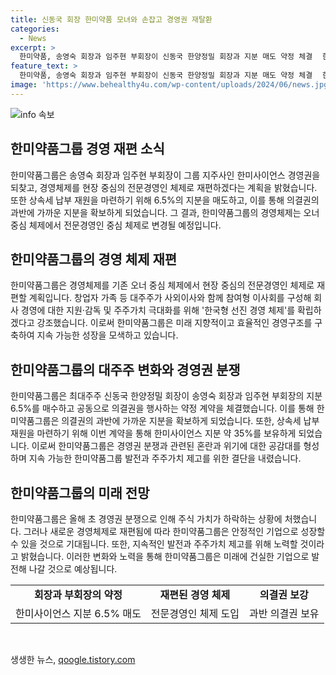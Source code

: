 ```yaml
---
title: 신동국 회장 한미약품 모녀와 손잡고 경영권 재탈환
categories:
  - News
excerpt: >
  한미약품, 송영숙 회장과 임주현 부회장이 신동국 한양정밀 회장과 지분 매도 약정 체결⠀ 한미약품그룹의 송영숙 회장과 임주현 부회장이 경영권을 되찾기 위해 지분 6.5% 매도 의결권 공동 행사 약정을 체결했다. 이로써 그들은 한미사이언스의 경영에 대한 힘을 보강하고, 현장 중심의 경영인 체제로 전환해 경영을 재편할 계획이다. 또한, 상속세 납부 재원 마련과 회사의 안정성을 고려해 이번 약정을 이루었다고 밝혔다. 이에 대한 관심이 뜨겁게 증폭되고 있다.
feature_text: >
  한미약품, 송영숙 회장과 임주현 부회장이 신동국 한양정밀 회장과 지분 매도 약정 체결⠀ 한미약품그룹의 송영숙 회장과 임주현 부회장이 경영권을 되찾기 위해 지분 6.5% 매도 의결권 공동 행사 약정을 체결했다. 이로써 그들은 한미사이언스의 경영에 대한 힘을 보강하고, 현장 중심의 경영인 체제로 전환해 경영을 재편할 계획이다. 또한, 상속세 납부 재원 마련과 회사의 안정성을 고려해 이번 약정을 이루었다고 밝혔다. 이에 대한 관심이 뜨겁게 증폭되고 있다.
image: 'https://www.behealthy4u.com/wp-content/uploads/2024/06/news.jpg'
---
```


<p><img src="https://www.behealthy4u.com/wp-content/uploads/2024/06/news.jpg" alt="info 속보" /></p>

<h2 data-ke-size="size26">한미약품그룹 경영 재편 소식</h2>

<p data-ke-size="size16">한미약품그룹은 송영숙 회장과 임주현 부회장이 그룹 지주사인 한미사이언스 경영권을 되찾고, 경영체제를 현장 중심의 전문경영인 체제로 재편하겠다는 계획을 밝혔습니다. 또한 상속세 납부 재원을 마련하기 위해 6.5%의 지분을 매도하고, 이를 통해 의결권의 과반에 가까운 지분을 확보하게 되었습니다. 그 결과, 한미약품그룹의 경영체제는 오너 중심 체제에서 전문경영인 중심 체제로 변경될 예정입니다.</p>

<h2 data-ke-size="size26">한미약품그룹의 경영 체제 재편</h2>

<p data-ke-size="size16">한미약품그룹은 경영체제를 기존 오너 중심 체제에서 현장 중심의 전문경영인 체제로 재편할 계획입니다. 창업자 가족 등 대주주가 사외이사와 함께 참여형 이사회를 구성해 회사 경영에 대한 지원·감독 및 주주가치 극대화를 위해 '한국형 선진 경영 체제'를 확립하겠다고 강조했습니다. 이로써 한미약품그룹은 미래 지향적이고 효율적인 경영구조를 구축하여 지속 가능한 성장을 모색하고 있습니다.</p>

<h2 data-ke-size="size26">한미약품그룹의 대주주 변화와 경영권 분쟁</h2>

<p data-ke-size="size16">한미약품그룹은 최대주주 신동국 한양정밀 회장이 송영숙 회장과 임주현 부회장의 지분 6.5%를 매수하고 공동으로 의결권을 행사하는 약정 계약을 체결했습니다. 이를 통해 한미약품그룹은 의결권의 과반에 가까운 지분을 확보하게 되었습니다. 또한, 상속세 납부 재원을 마련하기 위해 이번 계약을 통해 한미사이언스 지분 약 35%를 보유하게 되었습니다. 이로써 한미약품그룹은 경영권 분쟁과 관련된 혼란과 위기에 대한 공감대를 형성하며 지속 가능한 한미약품그룹 발전과 주주가치 제고를 위한 결단을 내렸습니다.</p>

<h2 data-ke-size="size26">한미약품그룹의 미래 전망</h2>

<p data-ke-size="size16">한미약품그룹은 올해 초 경영권 분쟁으로 인해 주식 가치가 하락하는 상황에 처했습니다. 그러나 새로운 경영체제로 재편됨에 따라 한미약품그룹은 안정적인 기업으로 성장할 수 있을 것으로 기대됩니다. 또한, 지속적인 발전과 주주가치 제고를 위해 노력할 것이라고 밝혔습니다. 이러한 변화와 노력을 통해 한미약품그룹은 미래에 건실한 기업으로 발전해 나갈 것으로 예상됩니다.</p>

<table>
   <tbody>
      <tr>
         <td style="text-align: center; height: 17px;"><b>회장과 부회장의 약정</b></td>
         <td style="text-align: center; height: 17px;"><b>재편된 경영 체제</b></td>
         <td style="text-align: center; height: 17px;"><b>의결권 보강</b></td>
      </tr>
      <tr>
         <td style="text-align: center; height: 17px;">한미사이언스 지분 6.5% 매도</td>
         <td style="text-align: center; height: 17px;">전문경영인 체제 도입</td>
         <td style="text-align: center; height: 17px;">과반 의결권 보유</td>
      </tr>
   </tbody>
</table>

<p data-ke-size="size16">&nbsp;</p>
생생한 뉴스, <a href="https://qoogle.tistory.com" rel="dofollow">qoogle.tistory.com</a>


